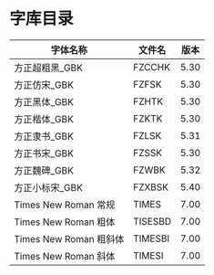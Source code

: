 # 字库目录

|字体名称|文件名|版本|
|---|---|---|
|方正超粗黑_GBK|FZCCHK|5.30|
|方正仿宋_GBK|FZFSK|5.30|
|方正黑体_GBK|FZHTK|5.30|
|方正楷体_GBK|FZKTK|5.30|
|方正隶书_GBK|FZLSK|5.31|
|方正书宋_GBK|FZSSK|5.30|
|方正魏碑_GBK|FZWBK|5.32|
|方正小标宋_GBK|FZXBSK|5.40|
|Times New Roman 常规|TIMES|7.00|
|Times New Roman 粗体|TISESBD|7.00|
|Times New Roman 粗斜体|TIMESBI|7.00|
|Times New Roman 斜体|TIMESI|7.00|
